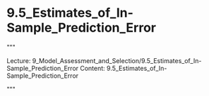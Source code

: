 # 9.5_Estimates_of_In-Sample_Prediction_Error

"""

Lecture: 9_Model_Assessment_and_Selection/9.5_Estimates_of_In-Sample_Prediction_Error
Content: 9.5_Estimates_of_In-Sample_Prediction_Error

"""

